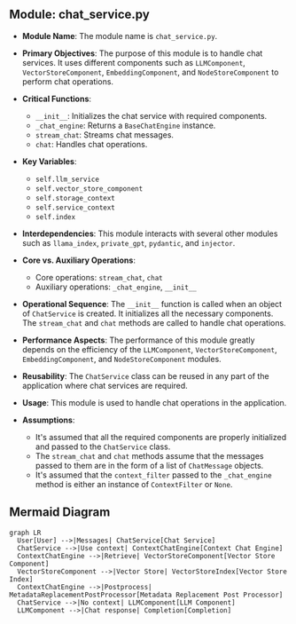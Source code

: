 ## Module: chat_service.py
- **Module Name**: The module name is `chat_service.py`.

- **Primary Objectives**: The purpose of this module is to handle chat services. It uses different components such as `LLMComponent`, `VectorStoreComponent`, `EmbeddingComponent`, and `NodeStoreComponent` to perform chat operations.

- **Critical Functions**: 
    - `__init__`: Initializes the chat service with required components.
    - `_chat_engine`: Returns a `BaseChatEngine` instance.
    - `stream_chat`: Streams chat messages.
    - `chat`: Handles chat operations.

- **Key Variables**: 
    - `self.llm_service`
    - `self.vector_store_component`
    - `self.storage_context`
    - `self.service_context`
    - `self.index`

- **Interdependencies**: This module interacts with several other modules such as `llama_index`, `private_gpt`, `pydantic`, and `injector`.

- **Core vs. Auxiliary Operations**: 
    - Core operations: `stream_chat`, `chat`
    - Auxiliary operations: `_chat_engine`, `__init__`

- **Operational Sequence**: The `__init__` function is called when an object of `ChatService` is created. It initializes all the necessary components. The `stream_chat` and `chat` methods are called to handle chat operations.

- **Performance Aspects**: The performance of this module greatly depends on the efficiency of the `LLMComponent`, `VectorStoreComponent`, `EmbeddingComponent`, and `NodeStoreComponent` modules.

- **Reusability**: The `ChatService` class can be reused in any part of the application where chat services are required.

- **Usage**: This module is used to handle chat operations in the application.

- **Assumptions**: 
    - It's assumed that all the required components are properly initialized and passed to the `ChatService` class.
    - The `stream_chat` and `chat` methods assume that the messages passed to them are in the form of a list of `ChatMessage` objects.
    - It's assumed that the `context_filter` passed to the `_chat_engine` method is either an instance of `ContextFilter` or `None`.
## Mermaid Diagram
```mermaid
graph LR
  User[User] -->|Messages| ChatService[Chat Service]
  ChatService -->|Use context| ContextChatEngine[Context Chat Engine]
  ContextChatEngine -->|Retrieve| VectorStoreComponent[Vector Store Component]
  VectorStoreComponent -->|Vector Store| VectorStoreIndex[Vector Store Index]
  ContextChatEngine -->|Postprocess| MetadataReplacementPostProcessor[Metadata Replacement Post Processor]
  ChatService -->|No context| LLMComponent[LLM Component]
  LLMComponent -->|Chat response| Completion[Completion]
```
